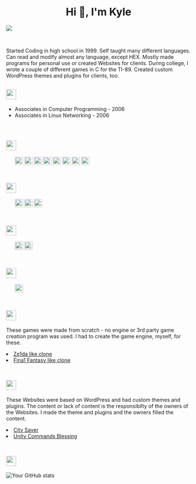 <h1 align="center">Hi 👋, I'm Kyle</h1>

![](https://komarev.com/ghpvc/?username=kyle-ingalsbe&color=brightgreen&abbreviated=true)

<div>&nbsp;&nbsp;&nbsp;&nbsp;&nbsp;</div>

<P>
  Started Coding in high school in 1999. Self taught many different languages. Can read and modify almost any language, except HEX. Mostly made programs for personal use or created Websites for clients. During college, I wrote a couple of different games in C for the TI-89.  Created custom WordPress themes and plugins for clients, too. 
   
</P>

 <h2> <img height="27px" src="https://img.shields.io/badge/-Education-02bbff?style=plastic&logoColor=white"></h2> 
  <ul>
    <li>Associates in Computer Programming - 2006</li>
    <li>Associates in Linux Networking - 2006</li>
  </ul>


<div>&nbsp;&nbsp;&nbsp;&nbsp;&nbsp;</div>
  <h2> <img height="27px" src="https://img.shields.io/badge/-Languages-02bbff?style=plastic&logoColor=white"></h2> 
<span> 
  &nbsp;&nbsp;&nbsp;&nbsp;&nbsp;
  <img height="22px" src="https://img.shields.io/badge/C-00599C?style=plastic&logo=c&logoColor=white">
  <img height="22px" src="https://img.shields.io/badge/C%2B%2B-00599C?style=plastic&logo=c%2B%2B&logoColor=white">
  <img height="22px" src="https://img.shields.io/badge/PHP-777BB4?style=plastic&logo=php&logoColor=white">
  <img height="22px" src="https://img.shields.io/badge/HTML5-E34F26?style=plastic&logo=html5&logoColor=white">
  <img height="22px" src="https://img.shields.io/badge/CSS3-1572B6?style=plastic&logo=css3&logoColor=white">
  <img height="22px" src="https://img.shields.io/badge/JavaScript-F7DF1E?style=plastic&logo=javascript&logoColor=black">
  <img height="22px" src="https://img.shields.io/badge/Java-ED8B00?style=plastic&logo=java&logoColor=white">  
  <img height="22px" src="https://img.shields.io/badge/-Bash_Script-green?style=plastic&logo=java&logoColor=white">  
</span>
<div>&nbsp;&nbsp;&nbsp;&nbsp;&nbsp;</div>

  <h2> <img  height="27px" src="https://img.shields.io/badge/-Databases-02bbff?style=plastic&logoColor=white"></h2> 
<span>
  &nbsp;&nbsp;&nbsp;&nbsp;&nbsp; 
  <img height="22px" src="https://img.shields.io/badge/MySQL-00758f?style=plastic&logo=mysql&logoColor=white">
  <img height="22px" src="https://img.shields.io/badge/MariaDB-4EA94B?style=plastic&logo=mariadb&logoColor=white">
    <img height="22px" src="https://img.shields.io/badge/Oracle8i-red?style=plastic&logoColor=white">
</span>
<div>&nbsp;&nbsp;&nbsp;&nbsp;&nbsp;</div>

  <h2> <img  height="27px" src="https://img.shields.io/badge/-Operating_Systems-02bbff?style=plastic&logoColor=white"></h2> 
 <span>
   &nbsp;&nbsp;&nbsp;&nbsp;&nbsp;
   <img height="22px" src="https://img.shields.io/badge/Linux-FCC624?style=plastic&logo=linux&logoColor=black">
   <img height="22px" src="https://img.shields.io/badge/Windows-0078D6?style=plastic&logo=windows&logoColor=white">   
 </span> 
 <div>&nbsp;&nbsp;&nbsp;&nbsp;&nbsp;</div>

   <h2> <img  height="27px" src="https://img.shields.io/badge/-IDE-02bbff?style=plastic&logoColor=white"></h2> 
 <span>
   &nbsp;&nbsp;&nbsp;&nbsp;&nbsp;
   <img height="22px" src="https://img.shields.io/badge/-Visual_Studio_Code-0078D4?style=plastic&logo=visual%20studio%20code">
 </span> 
 <div>&nbsp;&nbsp;&nbsp;&nbsp;&nbsp;</div>

   <h2> <img  height="27px" src="https://img.shields.io/badge/-Games_made_for_TI89-02bbff?style=plastic&logoColor=white"></h2> 
 <span>
   
   These games were made from scratch - no engine or 3rd party game creation program was used. I had to create the game engine, myself, for these. 
   <li><a href="https://ticalc.org/archives/files/fileinfo/463/46319.html"> Ze1da like clone </a></li>
   <li><a href="https://ticalc.org/archives/files/fileinfo/426/42641.html"> Fina1 Fantasy like clone </a></li>   
 </span> 
 <div>&nbsp;&nbsp;&nbsp;&nbsp;&nbsp;</div>

 

   <h2> <img  height="27px" src="https://img.shields.io/badge/-Custom_Websites-02bbff?style=plastic&logoColor=white"></h2> 
 <span>
   
   These Websites were based on WordPress and had custom themes and plugins. The content or lack of content is the responsibilty of the owners of the Websites. I made the theme and plugins and the owners filled the content. 
   <li><a href="https://liberty-missouri-usa.citysaver.org/"> City Saver </a></li>
   <li><a href="https://unitycommandsblessing.com/"> Unity Commands Blessing </a></li>   
   
 </span> 
 <div>&nbsp;&nbsp;&nbsp;&nbsp;&nbsp;</div>
 
 <h2> <img  height="27px" src="https://img.shields.io/badge/-GitHub_Contributions_Summary-02bbff?style=plastic&logoColor=white"></h2> 



![Your GitHub stats](https://github-readme-stats.vercel.app/api?username=kyle-ingalsbe&hide_border=true&show_icons=true&bg_color=151515&title_color=02bbff&icon_color=02bbff&text_bold=false&text_color=ffffff)
<!--
**kyle-ingalsbe/kyle-ingalsbe** is a ✨ _special_ ✨ repository because its `README.md` (this file) appears on your GitHub profile.

<a href="https://git.io/streak-stats"><img src="https://github-readme-streak-stats.herokuapp.com?user=kyle-ingalsbe&theme=dark&hide_border=true&border_radius=10" alt="GitHub Streak" /></a>

Here are some ideas to get you started:

- 🔭 I’m currently working on ...
- 🌱 I’m currently learning ...
- 👯 I’m looking to collaborate on ...
- 🤔 I’m looking for help with ...
- 💬 Ask me about ...
- 📫 How to reach me: ...
- 😄 Pronouns: ...
- ⚡ Fun fact: ...
-->
